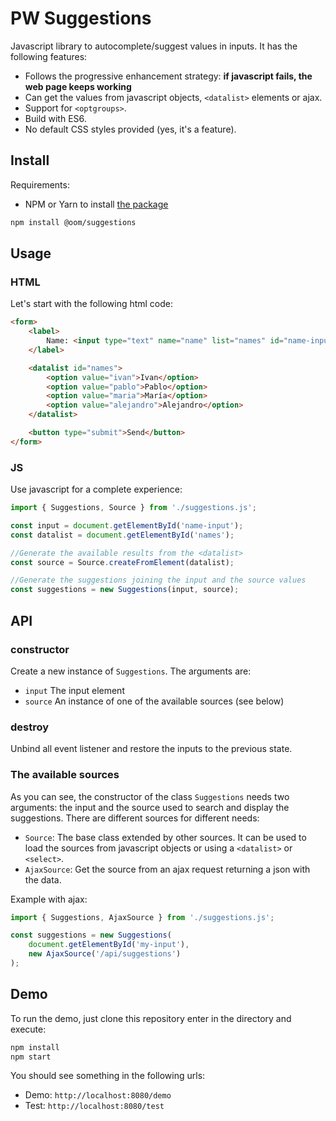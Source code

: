 # PW Suggestions

Javascript library to autocomplete/suggest values in inputs. It has the following features:

* Follows the progressive enhancement strategy: **if javascript fails, the web page keeps working**
* Can get the values from javascript objects,  `<datalist>` elements or ajax.
* Support for `<optgroups>`.
* Build with ES6.
* No default CSS styles provided (yes, it's a feature).

## Install

Requirements:

* NPM or Yarn to install [the package](https://www.npmjs.com/package/@oom/suggestions)

```sh
npm install @oom/suggestions
```

## Usage

### HTML

Let's start with the following html code:

```html
<form>
    <label>
        Name: <input type="text" name="name" list="names" id="name-input">
    </label>

    <datalist id="names">
        <option value="ivan">Ivan</option>
        <option value="pablo">Pablo</option>
        <option value="maria">María</option>
        <option value="alejandro">Alejandro</option>
    </datalist>

    <button type="submit">Send</button>
</form>
```

### JS

Use javascript for a complete experience:

```js
import { Suggestions, Source } from './suggestions.js';

const input = document.getElementById('name-input');
const datalist = document.getElementById('names');

//Generate the available results from the <datalist>
const source = Source.createFromElement(datalist);

//Generate the suggestions joining the input and the source values
const suggestions = new Suggestions(input, source);
```

## API

### constructor

Create a new instance of `Suggestions`. The arguments are:

* `input` The input element
* `source` An instance of one of the available sources (see below)

### destroy

Unbind all event listener and restore the inputs to the previous state.

### The available sources

As you can see, the constructor of the class `Suggestions` needs two arguments: the input and the source used to search and display the suggestions. There are different sources for different needs:

* `Source`: The base class extended by other sources. It can be used to load the sources from javascript objects or using a `<datalist>` or `<select>`.
* `AjaxSource`: Get the source from an ajax request returning a json with the data.

Example with ajax:

```js
import { Suggestions, AjaxSource } from './suggestions.js';

const suggestions = new Suggestions(
    document.getElementById('my-input'),
    new AjaxSource('/api/suggestions')
);
```

## Demo

To run the demo, just clone this repository enter in the directory and execute:

```sh
npm install
npm start
```

You should see something in the following urls:

- Demo: `http://localhost:8080/demo`
- Test: `http://localhost:8080/test`
